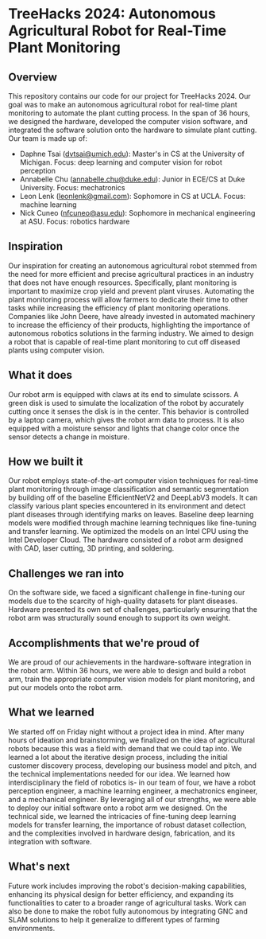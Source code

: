 # TreeHacks 2024: Autonomous Agricultural Robot for Real-Time Plant Monitoring

## Overview 
This repository contains our code for our project for TreeHacks 2024. Our goal was to make an autonomous agricultural robot for real-time plant monitoring to automate the plant cutting process. In the span of 36 hours, we designed the hardware, developed the computer vision software, and integrated the software solution onto the hardware to simulate plant cutting. Our team is made up of:
* Daphne Tsai (dvtsai@umich.edu): Master's in CS at the University of Michigan. Focus: deep learning and computer vision for robot perception
* Annabelle Chu (annabelle.chu@duke.edu): Junior in ECE/CS at Duke University. Focus: mechatronics
* Leon Lenk (leonlenk@gmail.com): Sophomore in CS at UCLA. Focus: machine learning
* Nick Cuneo (nfcuneo@asu.edu): Sophomore in mechanical engineering at ASU. Focus: robotics hardware

## Inspiration
Our inspiration for creating an autonomous agricultural robot stemmed from the need for more efficient and precise agricultural practices in an industry that does not have enough resources. Specifically, plant monitoring is important to maximize crop yield and prevent plant viruses. Automating the plant monitoring process will allow farmers to dedicate their time to other tasks while increasing the efficiency of plant monitoring operations. Companies like John Deere, have already invested in automated machinery to increase the efficiency of their products, highlighting the importance of autonomous robotics solutions in the farming industry. We aimed to design a robot that is capable of real-time plant monitoring to cut off diseased plants using computer vision. 

## What it does
Our robot arm is equipped with claws at its end to simulate scissors. A green disk is used to simulate the localization of the robot by accurately cutting once it senses the disk is in the center. This behavior is controlled by a laptop camera, which gives the robot arm data to process. It is also equipped with a moisture sensor and lights that change color once the sensor detects a change in moisture. 

## How we built it
Our robot employs state-of-the-art computer vision techniques for real-time plant monitoring through image classification and semantic segmentation by building off of the baseline EfficientNetV2 and DeepLabV3 models. It can classify various plant species encountered in its environment and detect plant diseases through identifying marks on leaves. Baseline deep learning models were modified through machine learning techniques like fine-tuning and transfer learning. We optimized the models on an Intel CPU using the Intel Developer Cloud. The hardware consisted of a robot arm designed with CAD, laser cutting, 3D printing, and soldering. 

## Challenges we ran into
On the software side, we faced a significant challenge in fine-tuning our models due to the scarcity of high-quality datasets for plant diseases. Hardware presented its own set of challenges, particularly ensuring that the robot arm was structurally sound enough to support its own weight.

## Accomplishments that we're proud of
We are proud of our achievements in the hardware-software integration in the robot arm. Within 36 hours, we were able to design and build a robot arm, train the appropriate computer vision models for plant monitoring, and put our models onto the robot arm. 

## What we learned
We started off on Friday night without a project idea in mind. After many hours of ideation and brainstorming, we finalized on the idea of agricultural robots because this was a field with demand that we could tap into. We learned a lot about the iterative design process, including the initial customer discovery process, developing our business model and pitch, and the technical implementations needed for our idea. We learned how interdisciplinary the field of robotics is- in our team of four, we have a robot perception engineer, a machine learning engineer, a mechatronics engineer, and a mechanical engineer. By leveraging all of our strengths, we were able to deploy our initial software onto a robot arm we designed. On the technical side, we learned the intricacies of fine-tuning deep learning models for transfer learning, the importance of robust dataset collection, and the complexities involved in hardware design, fabrication, and its integration with software. 

## What's next 
Future work includes improving the robot's decision-making capabilities, enhancing its physical design for better efficiency, and expanding its functionalities to cater to a broader range of agricultural tasks. Work can also be done to make the robot fully autonomous by integrating GNC and SLAM solutions to help it generalize to different types of farming environments. 
